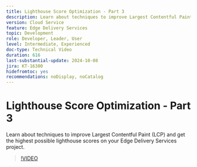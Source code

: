 ```yaml
---
title: Lighthouse Score Optimization - Part 3
description: Learn about techniques to improve Largest Contentful Paint (LCP) and get the highest possible lighthouse scores on your Edge Delivery Services project.
version: Cloud Service
feature: Edge Delivery Services
topic: Development
role: Developer, Leader, User
level: Intermediate, Experienced
doc-type: Technical Video
duration: 616
last-substantial-update: 2024-10-08
jira: KT-16300
hidefromtoc: yes
recommendations: noDisplay, noCatalog
---
```


# Lighthouse Score Optimization - Part 3

Learn about techniques to improve Largest Contentful Paint (LCP) and get the highest possible lighthouse scores on your Edge Delivery Services project.

>[!VIDEO](https://video.tv.adobe.com/v/3435001/?learn=on)
